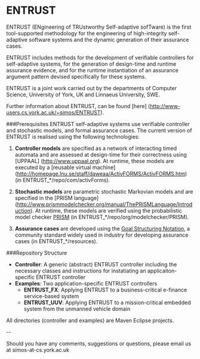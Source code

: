 ENTRUST
=======
ENTRUST (ENgineering of TRUstworthy Self-adaptive sofTware) is the first tool-supported methodology for the engineering of high-integrity self-adaptive software systems and the dynamic generation of their assurance cases. 

ENTRUST includes methods for the development of verifiable controllers for self-adaptive systems, for the generation of design-time and runtime assurance evidence, and for the runtime instantiation of an assurance argument pattern devised specifically for these systems.

ENTRUST is a joint work carried out by the departments of Computer Science, University of York, UK and Linnaeus University, SWE.

Further information about ENTRUST, can be found [here] (http://www-users.cs.york.ac.uk/~simos/ENTRUST).


###Prerequisites
ENTRUST self-adaptive systems use verifiable controller and stochastic models, and formal assurance cases. The current version of ENTRUST is realised using the following technologies:

1. **Controller models** are specified as a network of interacting timed automata and are assessed at design-time for their correctness using [UPPAAL] (http://www.uppaal.org). At runtime, these models are executed by a [reusable virtual machine] (http://homepage.lnu.se/staff/daweaa/ActivFORMS/ActivFORMS.htm) (in ENTRUST_*/repo/com/activForms).

2. **Stochastic models** are parametric stochastic Markovian models and are specified in the [PRISM language] (http://www.prismmodelchecker.org/manual/ThePRISMLanguage/Introduction). At runtime, these models are verified using the probabilistic model checker [PRISM](http://www.prismmodelchecker.org) (in ENTRUST_*/repo/org/modelchecker/PRISM).

3. **Assurance cases** are developed using the [Goal Structuring Notation](http://www.goalstructuringnotation.info), a community standard widely used in industry for developing assurance cases (in ENTRUST_*/resources). 



###Repository Structure
* __Controller__: A generic (abstract) ENTRUST controller including the necessary classes and instructions for instatiating an applicaiton-specific ENTRUST controller
* __Examples__: Two application-specific ENTRUST controllers
  * __ENTRUST_FX__: Applying ENTRUST to a business-critical e-finance service-based system
  * __ENTRUST_UUV__: Applying ENTRUST to a mission-critical embedded system from the unmanned vehicle domain

All directories (controller and examples) are Maven Eclipse projects.


--
   
   
Should you have any comments, suggestions or questions, please email us at simos-at-cs.york.ac.uk
